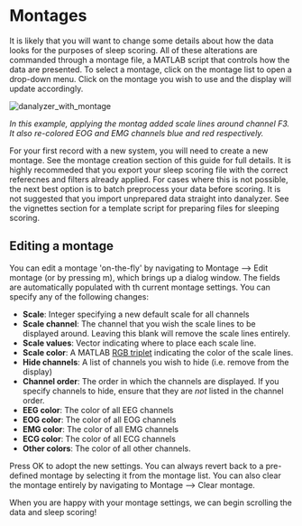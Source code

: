 # Montages

It is likely that you will want to change some details about how the data looks for the purposes of sleep scoring. All of these alterations are commanded through a montage file, a MATLAB script that controls how the data are presented. To select a montage, click on the montage list to open a drop-down menu. Click on the montage you wish to use and the display will update accordingly. 

![danalyzer_with_montage](..img/danalyzer_montage_applied.png)

*In this example, applying the montag added scale lines around channel F3. It also re-colored EOG and EMG channels blue and red respectively.*

For your first record with a new system, you will need to create a new montage. See the montage creation section of this guide for full details. It is highly recommeded that you export your sleep scoring file with the correct referecnes and filters already applied. For cases where this is not possible, the next best option is to batch preprocess your data before scoring. It is not suggested that you import unprepared data straight into danalyzer. See the vignettes section for a template script for preparing files for sleeping scoring.

## Editing a montage

You can edit a montage 'on-the-fly' by navigating to Montage --> Edit montage (or by pressing m), which brings up a dialog window. The fields are automatically populated with th current montage settings. You can specify any of the following changes:

- **Scale**: Integer specifying a new default scale for all channels
- **Scale channel**: The channel that you wish the scale lines to be displayed around. Leaving this blank will remove the scale lines entirely.
- **Scale values**: Vector indicating where to place each scale line.
- **Scale color**: A MATLAB [RGB triplet](https://www.mathworks.com/help/matlab/ref/colorspec.html) indicating the color of the scale lines.
- **Hide channels**: A list of channels you wish to hide (i.e. remove from the display)
- **Channel order**: The order in which the channels are displayed. If you specify channels to hide, ensure that they are *not* listed in the channel order.
- **EEG color**: The color of all EEG channels
- **EOG color**: The color of all EOG channels
- **EMG color**: The color of all EMG channels
- **ECG color**: The color of all ECG channels
- **Other colors**: The color of all other channels.

Press OK to adopt the new settings. You can always revert back to a pre-defined montage by selecting it from the montage list. You can also clear the montage entirely by navigating to Montage --> Clear montage.

When you are happy with your montage settings, we can begin scrolling the data and sleep scoring!
